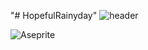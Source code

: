 "# HopefulRainyday" 
![header](https://capsule-render.vercel.app/api?type=waving)

![Aseprite](https://img.shields.io/badge/Aseprite-E2E2E2?style=flat-square&logo=Aseprite&logoColor=7D929E)
